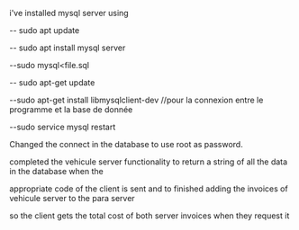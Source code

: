 i've installed mysql server using 

-- sudo apt update

-- sudo apt install mysql server

--sudo mysql<file.sql

-- sudo apt-get update

--sudo apt-get install libmysqlclient-dev //pour la connexion entre le programme et la base de donnée

--sudo service mysql restart





Changed the connect in the database to use root as password.

completed the vehicule server functionality to return a string of all the data in the database when the

appropriate code of the client is sent and to finished adding the invoices of vehicule server to the para server

so the client gets the total cost of both server invoices when they request it
